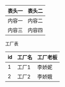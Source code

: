 |表头一|表头二|  
|------|---|
|内容一|内容二|
|内容三|内容四|  

工厂表  

|id|工厂名|工厂老板| 
|------|------|------|
| 1 | 工厂1 | 李娇妮 |
| 2 | 工厂2 | 李娇娥 |  